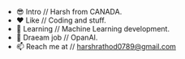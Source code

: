 - 😎 Intro // Harsh from CANADA.
- ❤  Like // Coding and stuff.
- 🌱 Learning //  Machine Learning development.
- 💞️ Draeam job // OpanAI.
- 📫 Reach me at // harshrathod0789@gmail.com
